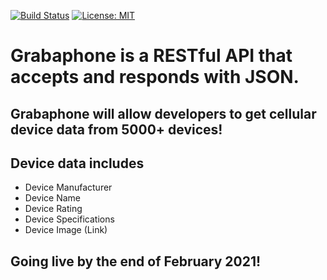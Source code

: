 [![Build Status](https://travis-ci.com/leshawn-rice/grabaphone.svg?branch=main)](https://travis-ci.com/leshawn-rice/grabaphone) [![License: MIT](https://img.shields.io/badge/License-MIT-yellow.svg)](https://opensource.org/licenses/MIT)

# Grabaphone is a RESTful API that accepts and responds with JSON.

## Grabaphone will allow developers to get cellular device data from 5000+ devices!
## Device data includes
 - Device Manufacturer
 - Device Name
 - Device Rating 
 - Device Specifications
 - Device Image (Link)

## Going live by the end of February 2021!